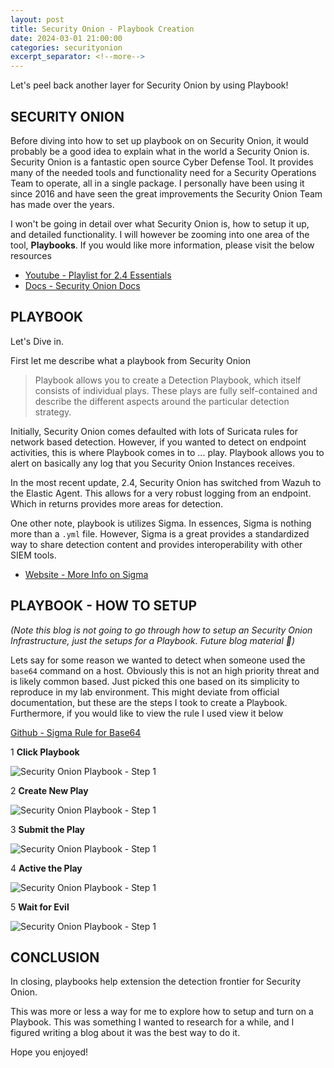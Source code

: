 ```yaml
---
layout: post
title: Security Onion - Playbook Creation
date: 2024-03-01 21:00:00
categories: securityonion
excerpt_separator: <!--more-->
---
```


Let's peel back another layer for Security Onion by using Playbook!

## SECURITY ONION

Before diving into how to set up playbook on on Security Onion, it would probably be a good idea to explain what in the world a Security Onion is.  Security Onion is a fantastic open source Cyber Defense Tool.  It provides many of the needed tools and functionality need for a Security Operations Team to operate, all in a single package.   I personally have been using it since 2016 and have seen the great improvements the Security Onion Team has made over the years.  

I won't be going in detail over what Security Onion is, how to setup it up, and detailed functionality. I will however be zooming into one area of the tool, **Playbooks**.  If you would like more information, please visit the below resources

- [Youtube - Playlist for 2.4 Essentials](https://www.youtube.com/watch?v=ITuVYSxAna4&list=PLljFlTO9rB17azL-HwV4BUWUv7Egmcx3T&ab_channel=SecurityOnion)
- [Docs - Security Onion Docs](https://docs.securityonion.net/en/2.4/)

## PLAYBOOK

Let's Dive in.  

First let me describe what a playbook from Security Onion

> Playbook allows you to create a Detection Playbook, which itself consists of individual plays. These plays are fully self-contained and describe the different aspects around the particular detection strategy.

Initially, Security Onion comes defaulted with lots of Suricata rules for network based detection.  However, if you wanted to detect on endpoint activities, this is where Playbook comes in to ... play.  Playbook allows you to alert on basically any log that you Security Onion Instances receives.  

In the most recent update, 2.4, Security Onion has switched from Wazuh to the Elastic Agent.  This allows for a very robust logging from an endpoint.  Which in returns provides more areas for detection.

One other note, playbook is utilizes Sigma.  In essences, Sigma is nothing more than a `.yml` file.  However, Sigma is a great provides a standardized way to share detection content and provides interoperability with other SIEM tools.  

- [Website - More Info on Sigma](https://socprime.com/blog/sigma-rules-the-beginners-guide/)

## PLAYBOOK - HOW TO SETUP 

*(Note this blog is not going to go through how to setup an Security Onion Infrastructure, just the setups for a Playbook.  Future blog material 🤷)*

Lets say for some reason we wanted to detect when someone used the `base64` command on a host.  Obviously this is not an high priority threat and is likely common based. Just picked this one based on its simplicity to reproduce in my lab environment. This might deviate from official documentation, but these are the steps I took to create a Playbook.  Furthermore, if you would like to view the rule I used view it below

[Github - Sigma Rule for Base64](https://github.com/SigmaHQ/sigma/blob/6b8cd1f0f1d222dcffa95394b4cbcec2a05137a0/rules/linux/process_creation/proc_creation_lnx_base64_decode.yml)


1 **Click Playbook**

![Security Onion Playbook - Step 1](/blog/assets/ONION-PLAYBOOK-STEP1.GIF)

2 **Create New Play**

![Security Onion Playbook - Step 1](/blog/assets/ONION-PLAYBOOK-STEP2.JPG)

 3 **Submit the Play**

![Security Onion Playbook - Step 1](/blog/assets/ONION-PLAYBOOK-STEP3.JPG)

4 **Active the Play**

![Security Onion Playbook - Step 1](/blog/assets/ONION-PLAYBOOK-STEP4.JPG)


5 **Wait for Evil**

![Security Onion Playbook - Step 1](/blog/assets/ONION-PLAYBOOK-STEP5.JPG)


## CONCLUSION

In closing, playbooks help extension the detection frontier for Security Onion.  

This was more or less a way for me to explore how to setup and turn on a Playbook.  This was something I wanted to research for a while, and I figured writing a blog about it was the best way to do it.  

Hope you enjoyed!